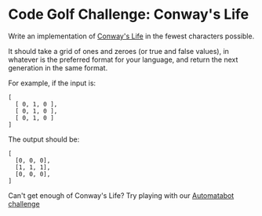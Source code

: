 # Code Golf Challenge: Conway's Life

Write an implementation of [Conway's Life](https://en.wikipedia.org/wiki/Conway%27s_Game_of_Life) in the fewest characters possible.

It should take a grid of ones and zeroes (or true and false values), in whatever is the preferred format for your language, and return the next generation in the same format.

For example, if the input is:
```
[
  [ 0, 1, 0 ],
  [ 0, 1, 0 ],
  [ 0, 1, 0 ]
]
```

The output should be:
```
[
  [0, 0, 0],
  [1, 1, 1],
  [0, 0, 0],
]
```

Can't get enough of Conway's Life? Try playing with our [Automatabot challenge](https://github.com/noops-challenge/automatabot)
